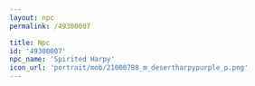 ```yaml
---
layout: npc
permalink: /49300007

title: Npc
id: '49300007'
npc_name: 'Spirited Harpy'
icon_url: 'portrait/mob/21000788_m_desertharpypurple_p.png'
---
```


